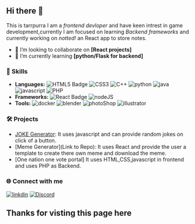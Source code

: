 ## Hi there 👋
This is tarrpurra I am a  *frontend devloper* and have keen intrest in game development,currently I am focused on learning *Backend frameworks* and currently working on *notted!* an React app to store notes.  

- 👯 I’m looking to collaborate on **[React projects]**
- 🌱 I’m currently learning **[python/Flask for backend]**

### 🚀 Skills
- **Languages:** ![HTML5 Badge](https://ziadoua.github.io/m3-Markdown-Badges/badges/HTML/html2.svg) ![CSS3](https://ziadoua.github.io/m3-Markdown-Badges/badges/CSS/css1.svg) ![C++](https://ziadoua.github.io/m3-Markdown-Badges/badges/C++/c++1.svg) ![python](https://ziadoua.github.io/m3-Markdown-Badges/badges/Python/python3.svg) ![java](https://ziadoua.github.io/m3-Markdown-Badges/badges/Java/java1.svg) ![javascript](https://ziadoua.github.io/m3-Markdown-Badges/badges/Javascript/javascript3.svg) ![PHP](https://ziadoua.github.io/m3-Markdown-Badges/badges/PHP/php1.svg)
- **Frameworks:** ![React Badge](https://ziadoua.github.io/m3-Markdown-Badges/badges/React/react2.svg) ![nodeJS](https://ziadoua.github.io/m3-Markdown-Badges/badges/NodeJS/nodejs1.svg)
- **Tools:** ![docker](https://ziadoua.github.io/m3-Markdown-Badges/badges/Docker/docker1.svg) ![blender](https://ziadoua.github.io/m3-Markdown-Badges/badges/Blender/blender2.svg) ![photoShop](https://ziadoua.github.io/m3-Markdown-Badges/badges/Photoshop/photoshop2.svg) ![illustrator](https://ziadoua.github.io/m3-Markdown-Badges/badges/Illustrator/illustrator2.svg)

### 🛠️ Projects
- [JOKE Generator](https://github.com/tarrpurra/JOKE): It uses javascript and can provide random jokes on click of a button.
- [Meme Generator](Link to Repo): It uses React and provide the user a template to create there own meme and download the meme.
- [One nation one vote portal] It uses HTML,CSS,javascript in frontend and uses PHP as Backend.

### 🌐 Connect with me
[![linkdin](https://ziadoua.github.io/m3-Markdown-Badges/badges/LinkedIn/linkedin1.svg)](https://www.linkedin.com/in/harsh-mandge-ba378521b/)
[![Discord](https://ziadoua.github.io/m3-Markdown-Badges/badges/Discord/discord1.svg)](discordapp.com/users/584274241072136203)




## **Thanks for visting this page here**
